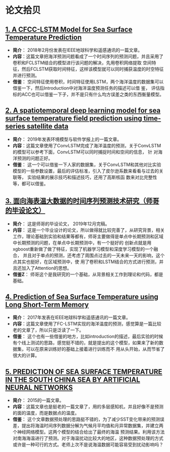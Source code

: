 # 论文拾贝

## [1.	A CFCC-LSTM Model for Sea Surface Temperature Prediction](https://github.com/zhongqiangwu960812/ReadPapaers/blob/master/SeaSurfaceTemperature/A%20CFCC-LSTMF%20MODEL%20FOR%20SEA%20SURFACE%20TEMPERATURE%20PREDICTION.pdf)
* **简介**： 2018年2月份发表在IEEE地球科学和遥感通讯的一篇文章。
* **内容**：这篇文章把海洋预测问题看成了一个时间序列的预测问题，并且采用了卷积和FCLSTM结合的模型进行该问题的解决，先用卷积网络提取
空间特征，然后FCLSTM获取时间特征，这样该模型就可以同时捕获温度的时空特征并进行预测。
* **借鉴**： 空间特征使用卷积，时间特征使用LSTM，两个海洋温度的数据集可以借鉴一下，然后Introduction中对海洋温度预测任务的描述可以借
鉴， 评估指标的ACC也可以借鉴一下子，并不是只有什么均方误差之类的东西衡量模型。
## [2.	A spatiotemporal deep learning model for sea surface temperature field prediction using time-series satellite data](https://github.com/zhongqiangwu960812/ReadPapaers/blob/master/SeaSurfaceTemperature/A%20spatiotemporal%20deep%20learning%20model%20for%20sea%20surface%20temperature%20field%20pediction.pdf)
* **简介**： 2019年发表环境模型与软件学报上的一篇文章。
* **内容**：这篇文章使用了ConvLSTM完成了海洋温度的预测，关于ConvLSTM的模型可以参考下面，ConvLSTM可以同时捕捉时间和空间的信息， 针
对海洋预测的问题正好。
* **借鉴**： 这一个可以借鉴一下人家的数据集，关于ConvLSTM和其他对比实验模型的一些参数设置，最后的评估标准，引入了皮尔逊系数来看看与过去的关联等， 实验结果的展示技巧和描述技巧，还用了高斯核函
数来对比完整性等，都可以借鉴。
## [3.	面向海表温大数据的时间序列预测技术研究（师哥的毕设论文）](https://github.com/zhongqiangwu960812/ReadPapaers/blob/master/SeaSurfaceTemperature/1701846%20-%201230%E7%89%88.pdf)
* **简介**： 这是师哥的毕设论文， 2019年12月完稿。
* **内容**： 这是一个毕业设计的论文，所以做得就比较完善了，从研究背景，相关工作，理论基础到实验和结果等都有，师哥主要做得是单点中长期预测和区域中长期预测的问题，在单点中长期预测中，有一个挺好的
创新点就是用xgboost重新做了做了特征，实现了机器学习模型和深度学习模型的一个融合， 并且对于单点的预测，还考虑了周围点过去的一天未来一天的影响，这个点其实也挺好，在区域预测中，使
用了卷积和LSTM结合的方式进行预测，并且还加入了Attention的思想。
* **借鉴Z**： 师哥这个是我研究的一个基础，从背景相关工作到理论和代码，都是基础。
## [4.	Prediction of Sea Surface Temperature using Long Short-Term Memory](https://github.com/zhongqiangwu960812/ReadPapaers/blob/master/SeaSurfaceTemperature/Prediction%20of%20Sea%20Surface%20Temperature%20using%20Long%20Short-Term%20Memory.pdf)
* **简介**： 2017年发表在IEEE地球科学和遥感通讯的一篇文章。
* **内容**：这篇文章使用了FC-LSTM实现的海洋温度的预测，感觉算是一篇比较老的文章了，所以只是泛读了一下。
* **借鉴**： 这个也有一些借鉴的地方，比如introduction的描述，最后实验的时候有个线上测试的思路，感觉挺不错的，就是提出的这个模型，如果来了新的数据集，可以在原来训练好的基础上接着进行训练而不
用从头开始，从而节省了很大的计算。
## [5.	PREDICTION OF SEA SURFACE TEMPERATURE IN THE SOUTH CHINA SEA BY ARTIFICIAL NEURAL NETWORKS](https://github.com/zhongqiangwu960812/ReadPapaers/blob/master/SeaSurfaceTemperature/PREDICTION%20OF%20SEA%20SURFACE%20TEMPERATURE%20IN%20THE%20SOUTH%20CHINA%20SEA%20BY%20NEURAL%20NETWORKS.pdf)
* **简介**： 2015的一篇文章。
* **内容**：这篇文章也是挺老的一篇文章了，用的多层感知机，并且好像不是预测的面的温度，而是数据点的温度。
* **借鉴**： 这个文章数据预处理的思路挺不错的，为了减少SST变化带来的预测误差，提出将海温时间序列数据分解为气候月平均值和月异常数据集，并建立两个神经网络模型。这两个模型的结合给出了最终的海温
预测结果。利用该方法对南海海温进行了预测。对于海温扰动比较大的地区，这种数据预处理的方式或许是一种可行的方式。老师上次不是说海温数据可能容易受到扰动影响吗？
